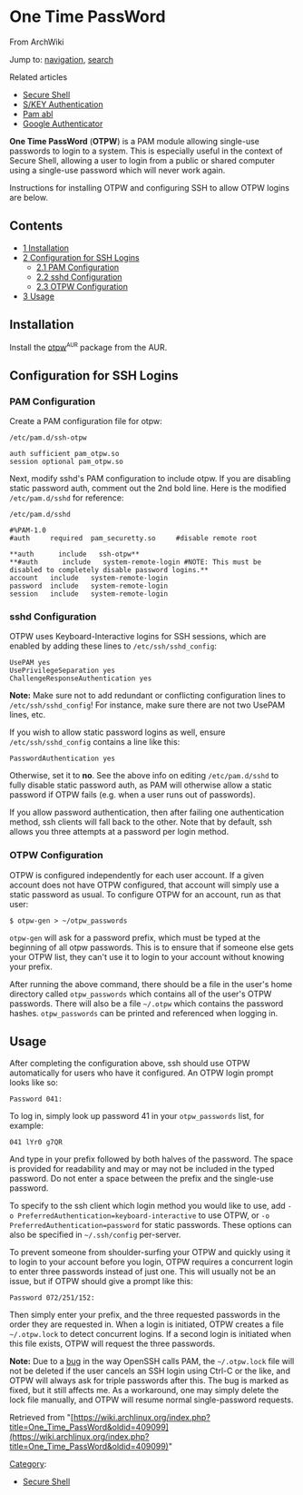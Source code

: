 # One Time PassWord

From ArchWiki

Jump to: [navigation](#column-one), [search](#searchInput)

Related articles

*   [Secure Shell](/index.php/Secure_Shell "Secure Shell")
*   [S/KEY Authentication](/index.php/S/KEY_Authentication "S/KEY Authentication")
*   [Pam abl](/index.php/Pam_abl "Pam abl")
*   [Google Authenticator](/index.php/Google_Authenticator "Google Authenticator")

**One Time PassWord** (**OTPW**) is a PAM module allowing single-use passwords to login to a system. This is especially useful in the context of Secure Shell, allowing a user to login from a public or shared computer using a single-use password which will never work again.

Instructions for installing OTPW and configuring SSH to allow OTPW logins are below.

## Contents

*   [1 Installation](#Installation)
*   [2 Configuration for SSH Logins](#Configuration_for_SSH_Logins)
    *   [2.1 PAM Configuration](#PAM_Configuration)
    *   [2.2 sshd Configuration](#sshd_Configuration)
    *   [2.3 OTPW Configuration](#OTPW_Configuration)
*   [3 Usage](#Usage)

## Installation

Install the [otpw](https://aur.archlinux.org/packages/otpw/)<sup><small>AUR</small></sup> package from the AUR.

## Configuration for SSH Logins

### PAM Configuration

Create a PAM configuration file for otpw:

 `/etc/pam.d/ssh-otpw` 

```
auth sufficient pam_otpw.so
session optional pam_otpw.so

```

Next, modify sshd's PAM configuration to include otpw. If you are disabling static password auth, comment out the 2nd bold line. Here is the modified `/etc/pam.d/sshd` for reference:

 `/etc/pam.d/sshd` 

```
#%PAM-1.0
#auth     required  pam_securetty.so     #disable remote root

**auth      include   ssh-otpw**
**#auth      include   system-remote-login #NOTE: This must be disabled to completely disable password logins.**
account   include   system-remote-login
password  include   system-remote-login
session   include   system-remote-login

```

### sshd Configuration

OTPW uses Keyboard-Interactive logins for SSH sessions, which are enabled by adding these lines to `/etc/ssh/sshd_config`:

```
UsePAM yes
UsePrivilegeSeparation yes
ChallengeResponseAuthentication yes

```

**Note:** Make sure not to add redundant or conflicting configuration lines to `/etc/ssh/sshd_config`! For instance, make sure there are not two UsePAM lines, etc.

If you wish to allow static password logins as well, ensure `/etc/ssh/sshd_config` contains a line like this:

```
PasswordAuthentication yes

```

Otherwise, set it to **no**. See the above info on editing `/etc/pam.d/sshd` to fully disable static password auth, as PAM will otherwise allow a static password if OTPW fails (e.g. when a user runs out of passwords).

If you allow password authentication, then after failing one authentication method, ssh clients will fall back to the other. Note that by default, ssh allows you three attempts at a password per login method.

### OTPW Configuration

OTPW is configured independently for each user account. If a given account does not have OTPW configured, that account will simply use a static password as usual. To configure OTPW for an account, run as that user:

```
$ otpw-gen > ~/otpw_passwords

```

`otpw-gen` will ask for a password prefix, which must be typed at the beginning of all otpw passwords. This is to ensure that if someone else gets your OTPW list, they can't use it to login to your account without knowing your prefix.

After running the above command, there should be a file in the user's home directory called `otpw_passwords` which contains all of the user's OTPW passwords. There will also be a file `~/.otpw` which contains the password hashes. `otpw_passwords` can be printed and referenced when logging in.

## Usage

After completing the configuration above, ssh should use OTPW automatically for users who have it configured. An OTPW login prompt looks like so:

```
Password 041: 

```

To log in, simply look up password 41 in your `otpw_passwords` list, for example:

```
041 lYr0 g7QR

```

And type in your prefix followed by both halves of the password. The space is provided for readability and may or may not be included in the typed password. Do not enter a space between the prefix and the single-use password.

To specify to the ssh client which login method you would like to use, add `-o PreferredAuthentication=keyboard-interactive` to use OTPW, or `-o PreferredAuthentication=password` for static passwords. These options can also be specified in `~/.ssh/config` per-server.

To prevent someone from shoulder-surfing your OTPW and quickly using it to login to your account before you login, OTPW requires a concurrent login to enter three passwords instead of just one. This will usually not be an issue, but if OTPW should give a prompt like this:

```
Password 072/251/152: 

```

Then simply enter your prefix, and the three requested passwords in the order they are requested in. When a login is initiated, OTPW creates a file `~/.otpw.lock` to detect concurrent logins. If a second login is initiated when this file exists, OTPW will request the three passwords.

**Note:** Due to a [bug](https://bugzilla.mindrot.org/show_bug.cgi?id=632) in the way OpenSSH calls PAM, the `~/.otpw.lock` file will not be deleted if the user cancels an SSH login using Ctrl-C or the like, and OTPW will always ask for triple passwords after this. The bug is marked as fixed, but it still affects me. As a workaround, one may simply delete the lock file manually, and OTPW will resume normal single-password requests.

Retrieved from "[https://wiki.archlinux.org/index.php?title=One_Time_PassWord&oldid=409099](https://wiki.archlinux.org/index.php?title=One_Time_PassWord&oldid=409099)"

[Category](/index.php/Special:Categories "Special:Categories"):

*   [Secure Shell](/index.php/Category:Secure_Shell "Category:Secure Shell")